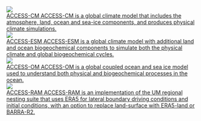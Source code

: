 <!-- This entire file is used as a snippet in other pages -->
<div class="card-container">
    <!-- ACCESS-CM -->
    <a href="/models/configurations/access-cm/" class="horizontal-card">
        <div class="card-image-container">
            <img src="/assets/model-config-logos/configurations-without-titles/access-cm.png" class="white-background img-contain"></img> 
        </div>
        <div class="card-text-container">
            <span class="bold" >ACCESS-CM</span>
            <span>
                ACCESS-CM is a global climate model that includes the atmosphere, land, ocean and sea-ice components, and produces physical climate simulations.
            </span>
        </div>
    </a>
    <!-- ACCESS-ESM -->
    <a href="/models/configurations/access-esm/" class="horizontal-card">
        <div class="card-image-container">
            <img src="/assets/model-config-logos/configurations-without-titles/access-esm.png" class="white-background img-contain"></img> 
        </div>
        <div class="card-text-container">
            <span class="bold" >ACCESS-ESM</span>
            <span>
                ACCESS-ESM is a global climate model with additional land and ocean biogeochemical components to simulate both the physical climate and global biogeochemical cycles.
            </span>
        </div>
    </a>
    <!-- ACCESS-OM -->
    <a href="/models/configurations/access-om/" class="horizontal-card">
        <div class="card-image-container">
            <img src="/assets/model-config-logos/configurations-without-titles/access-om.png" class="white-background img-contain"></img> 
        </div>
        <div class="card-text-container">
            <span class="bold" >ACCESS-OM</span>
            <span>
                ACCESS-OM is a global coupled ocean and sea ice model used to understand both physical and biogeochemical processes in the ocean.
            </span>
        </div>
    </a>
    <!--
    Need to update AM image with RAM figure
    --> 
    <a href="/models/configurations/access-ram/" class="horizontal-card">
        <div class="card-image-container">
            <img src="/assets/model-config-logos/configurations-without-titles/access-am.png" class="white-background img-contain"></img> 
        </div>
        <div class="card-text-container">
            <span class="bold" >ACCESS-RAM</span>
            <span>
                ACCESS-RAM is an implementation of the UM regional nesting suite that uses ERA5 for lateral boundary driving conditions and initial conditions, with an option to replace land-surface with ERA5-land or BARRA-R2.
            </span>
        </div>
    </a>
</div>